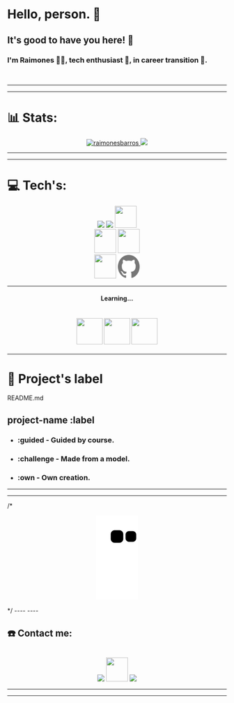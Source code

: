 <!-- <img align="right" width="15%" controls autoplay src="https://user-images.githubusercontent.com/104095836/214920922-ddaa4182-6a41-48bd-82a3-0f6171fa5d15.png"/> -->

<h1>Hello, person. 👋</h1>
<h2>It's good to have you here! 🤝</h2>

<h3>I'm Raimones 🙋‍♂‍, tech enthusiast 🤖, in career transition 🚀.</h3>
<br>

----
----

<h1> 📊 Stats: </h1>
<div align="center">
  <a href="https://github.com/raimonesbarros">
  <img height="150em" src="https://github-readme-streak-stats.herokuapp.com/?user=raimonesbarros&layout=compact&langs_count=7&theme=dark" alt="raimonesbarros" />
  <img height="150em" src="https://github-readme-stats-sigma-five.vercel.app/api/top-langs/?username=raimonesbarros&layout=compact&langs_count=7&theme=dark">
  </a>
</div>

----
----

<h1> 💻 Tech's: </h1>

<div align="center">

<div align="center">
  <img width="50px" src="https://icongr.am/devicon/html5-plain.svg?size=60&color=777777">
  <img width="50px" src="https://icongr.am/devicon/css3-plain.svg?size=60&color=777777">
  <img width="50px" height="50px" src="https://icongr.am/devicon/javascript-plain.svg?size=60&color=777777">

  <br>

  <img width="50px" height="55px" src="https://icongr.am/devicon/bootstrap-plain.svg?size=60&color=777777">
  <img width="50px" height="55px" src="https://icongr.am/feather/figma.svg?size=60&color=777777">

  <br>

  <img width="50px" height="55px" src="https://icongr.am/devicon/git-plain.svg?size=60&color=777777">
  <img width="50px" height="55px" src="./github.png">

</div>

----

<h4> Learning... <h4>
<br>
<div align="center">
  <img width="60px" height="60px" src="https://icongr.am/devicon/react-original.svg?size=70&color=currentColor">
  <img width="60px" height="60px" src="https://icongr.am/devicon/typescript-original.svg?size=70&color=currentColor">
  <img width="60px" height="60px" src="https://icongr.am/devicon/nodejs-original.svg?size=70&color=currentColor">

</div>

</div>

----

<h1>📁 Project's label</h1>
README.md

## project-name :label
- ### :guided - Guided by course.
- ### :challenge - Made from a model.
- ### :own - Own creation.

----
----

/*
<div align="center">

  ![Snake animation](https://github.com/raimonesbarros/raimonesbarros/blob/output/github-contribution-grid-snake.svg)

</div>
*/
----
----

<h2> ☎️ Contact me: </h2>
<br>
<div align="center">
  <a href="https://www.linkedin.com/in/raimones-barros" target="_blank">
    <img src="https://icongr.am/devicon/linkedin-original.svg?size=50&color=currentColor"/></a>
  <a href = "mailto:raimonesrsb@gmail.com" target="_blank">
    <img width="50px" height="55px" src="https://cdn-icons-png.flaticon.com/512/5968/5968534.png" target="_blank"></a>
  <a href="https://www.instagram.com/silvabarross/" target="_blank">
    <img width="50px" src="https://cdn-icons-png.flaticon.com/512/2111/2111463.png" target="_blank"></a>
</div>


----
----
